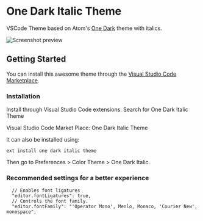 # One Dark Italic Theme

VSCode Theme based on Atom's [One Dark](https://github.com/atom/one-dark-syntax) theme with italics.

![Screenshot preview](https://raw.githubusercontent.com/akamud/vscode-theme-onedark/master/screenshots/preview.png)

## Getting Started

You can install this awesome theme through the [Visual Studio Code Marketplace](https://marketplace.visualstudio.com/items?itemName=mblode.one-dark-italic).

### Installation
Install through Visual Studio Code extensions. Search for One Dark Italic Theme

Visual Studio Code Market Place: One Dark Italic Theme

It can also be installed using:

`ext install one dark italic theme`

Then go to Preferences > Color Theme > One Dark Italic.

### Recommended settings for a better experience

```
  // Enables font ligatures
  "editor.fontLigatures": true,
  // Controls the font family.
  "editor.fontFamily": "'Operator Mono', Menlo, Monaco, 'Courier New', monospace",
```
